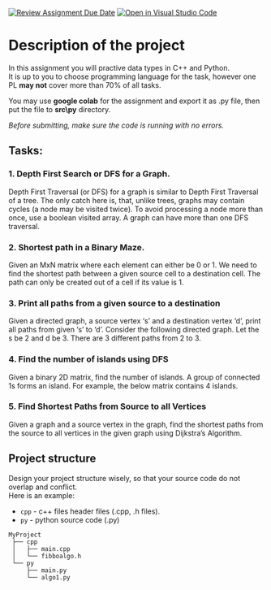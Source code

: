 [![Review Assignment Due Date](https://classroom.github.com/assets/deadline-readme-button-24ddc0f5d75046c5622901739e7c5dd533143b0c8e959d652212380cedb1ea36.svg)](https://classroom.github.com/a/K47C8YXK)
[![Open in Visual Studio Code](https://classroom.github.com/assets/open-in-vscode-718a45dd9cf7e7f842a935f5ebbe5719a5e09af4491e668f4dbf3b35d5cca122.svg)](https://classroom.github.com/online_ide?assignment_repo_id=12584412&assignment_repo_type=AssignmentRepo)
# Description of the project
In this assignment you will practive data types in C++ and Python. \
It is up to you to choose programming language for the task, however one PL **may not** cover more than 70% of all tasks.

You may use **google colab** for the assignment and export it as .py file, then put the file to **src\py** directory.

_Before submitting, make sure the code is running with no errors._

## Tasks:

### 1. Depth First Search or DFS for a Graph.
   Depth First Traversal (or DFS) for a graph is similar to Depth First Traversal of a tree.
   The only catch here is, that, unlike trees, graphs may contain cycles (a node may be visited twice).
   To avoid processing a node more than once, use a boolean visited array. A graph can have more than one DFS traversal.

### 2. Shortest path in a Binary Maze.
   Given an MxN matrix where each element can either be 0 or 1. 
   We need to find the shortest path between a given source cell to a destination cell.
   The path can only be created out of a cell if its value is 1.
### 3. Print all paths from a given source to a destination
   Given a directed graph, a source vertex ‘s’ and a destination vertex ‘d’,
   print all paths from given ‘s’ to ‘d’. Consider the following directed graph.
   Let the s be 2 and d be 3. There are 3 different paths from 2 to 3.
### 4. Find the number of islands using DFS
   Given a binary 2D matrix, find the number of islands.
   A group of connected 1s forms an island.
   For example, the below matrix contains 4 islands.
### 5. Find Shortest Paths from Source to all Vertices 
   Given a graph and a source vertex in the graph, 
   find the shortest paths from the source to all vertices in the given graph using Dijkstra’s Algorithm.






## Project structure
Design your project structure wisely, so that your source code do not overlap and conflict. \
Here is an example:

- `cpp` - c++ files header files (.cpp, .h files).
- `py` - python source code (.py)

```
MyProject
 ├── cpp
 │   ├── main.cpp
 │   └── fibboalgo.h
 └── py
     ├── main.py
     └── algo1.py
```
